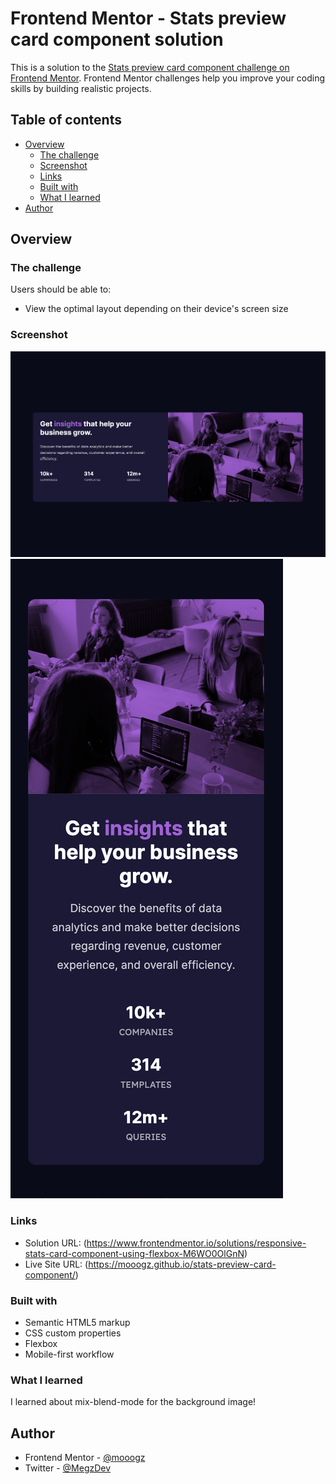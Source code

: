 # Frontend Mentor - Stats preview card component solution

This is a solution to the [Stats preview card component challenge on Frontend Mentor](https://www.frontendmentor.io/challenges/stats-preview-card-component-8JqbgoU62). Frontend Mentor challenges help you improve your coding skills by building realistic projects. 

## Table of contents

- [Overview](#overview)
  - [The challenge](#the-challenge)
  - [Screenshot](#screenshot)
  - [Links](#links)
  - [Built with](#built-with)
  - [What I learned](#what-i-learned)
- [Author](#author)

## Overview

### The challenge

Users should be able to:

- View the optimal layout depending on their device's screen size

### Screenshot

![Desktop](/FM-Stats%20Desktop.png)
![Mobile](/FM%20-%20Stats%20Mobile.png)


### Links

- Solution URL: (https://www.frontendmentor.io/solutions/responsive-stats-card-component-using-flexbox-M6WO0OlGnN)
- Live Site URL: (https://mooogz.github.io/stats-preview-card-component/)

### Built with

- Semantic HTML5 markup
- CSS custom properties
- Flexbox
- Mobile-first workflow

### What I learned

I learned about mix-blend-mode for the background image!

## Author

- Frontend Mentor - [@mooogz](https://www.frontendmentor.io/profile/mooogz)
- Twitter - [@MegzDev](https://www.twitter.com/megzdev)
